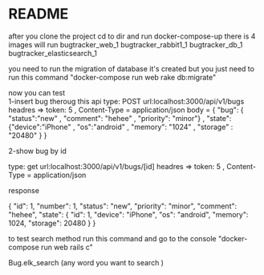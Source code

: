 # README
after you clone the project cd to dir 
and run docker-compose-up 
there is 4 images will run 
bugtracker_web_1 
bugtracker_rabbit1_1 
bugtracker_db_1 
bugtracker_elasticsearch_1

you need to run the migration of database it's created but you just need to run this command 
 "docker-compose run web rake db:migrate" 

now you can test  
1-insert bug theroug this api 
type: POST 
url:localhost:3000/api/v1/bugs
headres => token: 5 , Content-Type = application/json 
body = 
{
 "bug": { "status":"new" , "comment": "hehee" , "priority": "minor"} ,
 "state":{"device":"iPhone" , "os":"android" , "memory": "1024" , "storage" : "20480" }
}


2-show bug by id 

type: get 
url:localhost:3000/api/v1/bugs/[id]
headres => token: 5 , Content-Type = application/json

response 

{
  "id": 1,
  "number": 1,
  "status": "new",
  "priority": "minor",
  "comment": "hehee",
  "state": {
    "id": 1,
    "device": "iPhone",
    "os": "android",
    "memory": 1024,
    "storage": 20480
  }
}


to test search method run this command and go to the console 
"docker-compose run web rails c" 

Bug.elk_search (any word you want to search )





